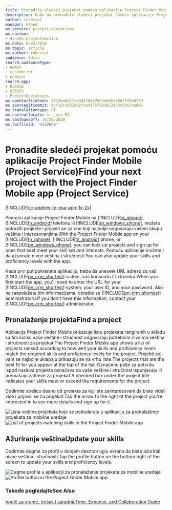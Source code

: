 ```yaml
---
title: Pronađite sledeći projekat pomoću aplikacije Project Finder Mobile
description: Kako da pronađete sledeći projekat pomoću aplikacije Project Finder Mobile za Project Service
author: ruhercul
manager: kfend
ms.service: project-operations
ms.custom:
- dyn365-projectservice
ms.date: 8/03/2018
ms.topic: article
ms.author: ruhercul
audience: Admin
search.audienceType:
- admin
- customizer
- enduser
search.app:
- D365CE
- D365PS
- ProjectOperations
ms.openlocfilehash: 5823ba6d17aea01f04b7b53eb02c886fff058730
ms.sourcegitcommit: 4cf1dc1561b92fca4175f0b3813133c5e63ce8e6
ms.translationtype: HT
ms.contentlocale: sr-Latn-RS
ms.lasthandoff: 10/28/2020
ms.locfileid: "4132668"
---
```

# <a name="find-your-next-project-with-the-project-finder-mobile-app-project-service"></a><span data-ttu-id="85236-103">Pronađite sledeći projekat pomoću aplikacije Project Finder Mobile (Project Service)</span><span class="sxs-lookup"><span data-stu-id="85236-103">Find your next project with the Project Finder Mobile app (Project Service)</span></span>

[!INCLUDE[cc-applies-to-psa-app-1x-2x](../includes/cc-applies-to-psa-app-1x-2x.md)]

<span data-ttu-id="85236-104">Pomoću aplikacije Project Finder Mobile na [!INCLUDE[tn_iphone](../includes/tn-iphone.md)], [!INCLUDE[tn_android](../includes/tn-android.md)] telefonu ili [!INCLUDE[pn_windows_phone](../includes/pn-windows-phone.md)], možete potražiti projekte i prijaviti se za one koji najbolje odgovaraju vašem skupu veština i interesovanjima.</span><span class="sxs-lookup"><span data-stu-id="85236-104">With the Project Finder Mobile app on your [!INCLUDE[tn_iphone](../includes/tn-iphone.md)], [!INCLUDE[tn_android](../includes/tn-android.md)] phone, or [!INCLUDE[pn_windows_phone](../includes/pn-windows-phone.md)], you can look up projects and sign up for ones that best meet your skill set and interests.</span></span> <span data-ttu-id="85236-105">Pomoću aplikacije možete i da ažurirate nivoe veština i stručnosti.</span><span class="sxs-lookup"><span data-stu-id="85236-105">You can also update your skills and proficiency levels with the app.</span></span>  
  
 <span data-ttu-id="85236-106">Kada prvi put pokrenete aplikaciju, treba da unesete URL adresu za vaš [!INCLUDE[pn_crm_shortest](../includes/pn-crm-shortest.md)] sistem, vaš korisnički ID i lozinku.</span><span class="sxs-lookup"><span data-stu-id="85236-106">When you first start the app, you'll need to enter the URL for your [!INCLUDE[pn_crm_shortest](../includes/pn-crm-shortest.md)] system, your user ID, and your password.</span></span> <span data-ttu-id="85236-107">Ako ne raspolažete tim informacijama, obratite se [!INCLUDE[pn_crm_shortest](../includes/pn-crm-shortest.md)] administratoru.</span><span class="sxs-lookup"><span data-stu-id="85236-107">If you don't have this information,  contact your [!INCLUDE[pn_crm_shortest](../includes/pn-crm-shortest.md)] administrator.</span></span>  
  
## <a name="find-a-project"></a><span data-ttu-id="85236-108">Pronalaženje projekta</span><span class="sxs-lookup"><span data-stu-id="85236-108">Find a project</span></span>  
 <span data-ttu-id="85236-109">Aplikacija Project Finder Mobile prikazuje listu projekata rangiranih u skladu sa tim koliko vaše veštine i stručnost odgovaraju potrebnim nivoima veština i stručnosti za projekat.</span><span class="sxs-lookup"><span data-stu-id="85236-109">The Project Finder Mobile app shows a list of projects ranked according to how well your skills and proficiency levels match the required skills and proficiency levels for the project.</span></span> <span data-ttu-id="85236-110">Projekti koji vam se najbolje uklapaju prikazuju se na vrhu liste.</span><span class="sxs-lookup"><span data-stu-id="85236-110">The projects that are the best fit for you appear at the top of the list.</span></span> <span data-ttu-id="85236-111">Označeno polje za potvrdu ispod naslova projekta označava da vaše veštine i stručnost ispunjavaju ili premašuju zahteve za projekat.</span><span class="sxs-lookup"><span data-stu-id="85236-111">A checked box under the project title indicates your skills meet or exceed the requirements for the project.</span></span>  
  
 <span data-ttu-id="85236-112">Dodirnite strelicu desno od projekta za koji ste zainteresovani da biste videli više i prijavili se za projekat.</span><span class="sxs-lookup"><span data-stu-id="85236-112">Tap the arrow to the right of the project you're interested in to see more details and sign up for it.</span></span>  
  
 <span data-ttu-id="85236-113">![Lista veština projekata koje se podudaraju u aplikaciju za pronalaženje projekata za mobilne uređaje](../psa/media/project-service-project-finder-list.png "Lista veština projekata koje se podudaraju u aplikaciju za pronalaženje projekata za mobilne uređaje")</span><span class="sxs-lookup"><span data-stu-id="85236-113">![List of projects matching skills in the Project Finder Mobile app](../psa/media/project-service-project-finder-list.png "List of projects matching skills in the Project Finder Mobile app")</span></span>  
  
## <a name="update-your-skills"></a><span data-ttu-id="85236-114">Ažuriranje veština</span><span class="sxs-lookup"><span data-stu-id="85236-114">Update your skills</span></span>  
 <span data-ttu-id="85236-115">Dodirnite dugme za profil u donjem desnom uglu ekrana da biste ažurirali nivoe veština i stručnosti.</span><span class="sxs-lookup"><span data-stu-id="85236-115">Tap the profile button on the bottom right of the screen to update your skills and proficiency levels.</span></span>  
  
 <span data-ttu-id="85236-116">![Dugme profila u aplikaciji za pronalaženje projekata za mobilne uređaje](../psa/media/project-service-project-finder-profile.png "Dugme profila u aplikaciji za pronalaženje projekata za mobilne uređaje")</span><span class="sxs-lookup"><span data-stu-id="85236-116">![Profile button in the Project Finder Mobile app](../psa/media/project-service-project-finder-profile.png "Profile button in the Project Finder Mobile app")</span></span>  
  
### <a name="see-also"></a><span data-ttu-id="85236-117">Takođe pogledajte</span><span class="sxs-lookup"><span data-stu-id="85236-117">See Also</span></span>  
 [<span data-ttu-id="85236-118">Vodič za vreme, trošak i saradnju</span><span class="sxs-lookup"><span data-stu-id="85236-118">Time, Expense, and Collaboration Guide</span></span>](../psa/time-expense-collaboration-guide.md)
